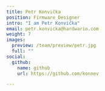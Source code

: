 ```yaml
---
title: Petr Konvička
position: Firmware Designer
intro: "I am Petr Konvička"
email: petr.konvicka@hardwario.com
weight: 7
images:
  preview: /team/preview/petr.jpg
  full: ""
social:
  github:
    name: github
    url: https://github.com/konnev

---
```

